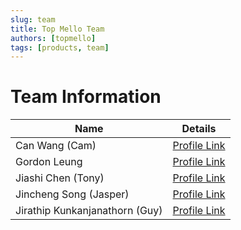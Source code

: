 ```yaml
---
slug: team
title: Top Mello Team
authors: [topmello]
tags: [products, team]
---
```



# Team Information

| Name            | Details                                                                                                                  |
| -------------------- | ------------------------------------------------------------------------------------------------------------------------ |
| Can Wang (Cam)                 | [Profile Link](https://www.linkedin.com/in/camwang/)                                                                                           |
| Gordon Leung                   | [Profile Link](https://www.linkedin.com/in/gordon-leung-65b28a112/)                                                                            |
| Jiashi Chen (Tony)             | [Profile Link](https://www.linkedin.com/in/tonychen0721/)                                                                                      |
| Jincheng Song (Jasper)         | [Profile Link](https://www.linkedin.com/in/jasper-song-719727252/)                                                                             |
| Jirathip Kunkanjanathorn (Guy) | [Profile Link](https://www.linkedin.com/in/jirathip-kunkanjanathorn/)                      
